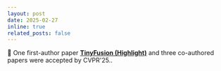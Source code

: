 ```yaml
---
layout: post
date: 2025-02-27
inline: true
related_posts: false
---
```


🌟 One first-author paper [**TinyFusion (Highlight)**](https://arxiv.org/abs/2412.01199) and three co-authored papers were accepted by CVPR'25.. 
